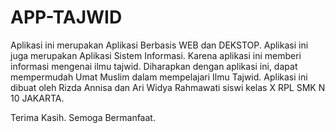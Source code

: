 # APP-TAJWID
Aplikasi ini merupakan Aplikasi Berbasis WEB dan DEKSTOP. 
Aplikasi ini juga merupakan Aplikasi Sistem Informasi.
Karena aplikasi ini memberi informasi mengenai ilmu tajwid.
Diharapkan dengan aplikasi ini, dapat mempermudah Umat Muslim dalam mempelajari Ilmu Tajwid.
Aplikasi ini dibuat oleh Rizda Annisa dan Ari Widya Rahmawati siswi kelas X RPL SMK N 10 JAKARTA.

Terima Kasih. Semoga Bermanfaat.